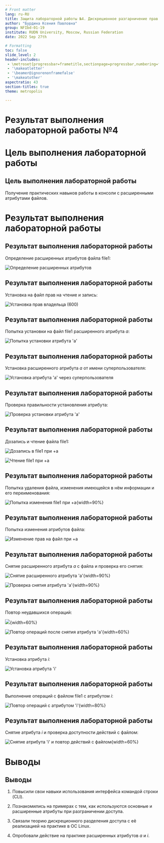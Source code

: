 ```yaml
---
# Front matter
lang: ru-RU
title: Защита лабораторной работы №4. Дискреционное разгарничение прав в Linux. Расширенные атрибуты 
author: "Бурдина Ксения Павловна"
group: NFIbd-01-19
institute: RUDN University, Moscow, Russian Federation
date: 2022 Sep 27th

# Formatting
toc: false
slide_level: 2
header-includes: 
 - \metroset{progressbar=frametitle,sectionpage=progressbar,numbering=fraction}
 - '\makeatletter'
 - '\beamer@ignorenonframefalse'
 - '\makeatother'
aspectratio: 43
section-titles: true
theme: metropolis

---
```


# Результат выполнения лабораторной работы №4

# Цель выполнения лабораторной работы 

## Цель выполнения лабораторной работы

Получение практических навыков работы в консоли с расширенными атрибутами файлов.

# Результат выполнения лабораторной работы

## Результат выполнения лабораторной работы

Определение расширенных атрибутов файла file1:

![Определение расширенных атрибутов](screens/2.jpg)

## Результат выполнения лабораторной работы

Установка на файл прав на чтение и запись:

![Установка прав владельца (600)](screens/3.jpg)

## Результат выполнения лабораторной работы

Попытка установки на файл file1 расширенного атрибута *a*:

![Попытка установки атрибута 'a'](screens/4.jpg)

## Результат выполнения лабораторной работы

Установка расширенного атрибута *a* от имени суперпользователя:

![Установка атрибута 'a' через суперпользователя](screens/5.jpg)

## Результат выполнения лабораторной работы

Проверка правильности установления атрибута:

![Проверка установки атрибута 'a'](screens/6.jpg)

## Результат выполнения лабораторной работы

Дозапись и чтение файла file1:

![Дозапись в file1 при +а](screens/7.jpg)

![Чтение file1 при +а](screens/8.jpg)

## Результат выполнения лабораторной работы

Попытка удаления файла, изменения имеющейся в нём информации и его переименования:

![Попытка изменения file1 при +а](screens/9.jpg){width=90%}

## Результат выполнения лабораторной работы

Попытка изменения атрибутов файла:

![Изменение прав на файл при +а](screens/10.jpg)

## Результат выполнения лабораторной работы

Снятие расширенного атрибута *a* с файла и проверка его снятия:

![Снятие расширенного атрибута 'a'](screens/11.jpg){width=90%}

![Проверка снятия атрибута 'a'](screens/12.jpg){width=90%}

## Результат выполнения лабораторной работы

Повтор неудавшихся операций:

![](screens/13.jpg){width=60%}

![Повтор операций после снятия атрибута 'a'](screens/14.jpg){width=60%}

## Результат выполнения лабораторной работы

Установка атрибута *i*:

![Установка атрибута 'i'](screens/15.jpg)

## Результат выполнения лабораторной работы

Выполнение операций с файлом file1 с атрибутом *i*:

![Повтор операций с атрибутом 'i'](screens/16.jpg){width=80%}

## Результат выполнения лабораторной работы

Снятие атрибута *i* и проверка доступности действий с файлом:

![Снятие атрибута 'i' и повтор действий с файлом](screens/17.jpg){width=60%}

# Выводы

## Выводы

1. Повысили свои навыки использования интерфейса командой строки (CLI).

2. Познакомились на примерах с тем, как используются основные и расширенные атрибуты при разграничении доступа.

3. Связали теорию дискреционного разделения доступа с её реализацией на практике в ОС Linux.

4. Опробовали действие на практике расширенных атрибутов *a* и *i*.
